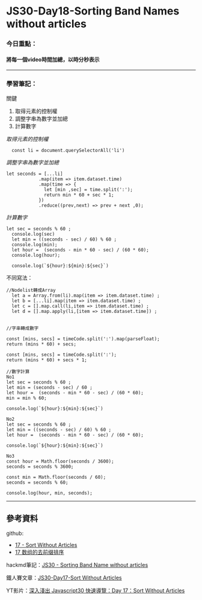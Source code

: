 ﻿# JS30-Day18-Sorting Band Names without articles


### 今日重點：
#### 將每一個video時間加總，以時分秒表示

--- 

### 學習筆記：

關鍵
1. 取得元素的控制權
2. 調整字串為數字並加總
3. 計算數字

*取得元素的控制權*
``` 
  const li = document.querySelectorAll('li')

```

*調整字串為數字並加總*
```
let seconds = [...li]
            .map(item => item.dataset.time)
            .map(time => {
              let [min ,sec] = time.split(':');
              return min * 60 + sec * 1;
            })
            .reduce((prev,next) => prev + next ,0);

```

*計算數字*
```
let sec = seconds % 60 ;
  console.log(sec)
  let min = ((seconds - sec) / 60) % 60 ;
  console.log(min);
  let hour =  (seconds - min * 60 - sec) / (60 * 60);
  console.log(hour);

  console.log(`${hour}:${min}:${sec}`)
```
不同寫法：

```
//Nodelist轉成Array
  let a = Array.from(li).map(item => item.dataset.time) ;
  let b = [...li].map(item => item.dataset.time) ;
  let c = [].map.call(li,item => item.dataset.time) ;
  let d = [].map.apply(li,[item => item.dataset.time]) ;


//字串轉成數字

const [mins, secs] = timeCode.split(':').map(parseFloat);
return (mins * 60) + secs;

const [mins, secs] = timeCode.split(':');
return (mins * 60) + secs * 1;

//數字計算
No1
let sec = seconds % 60 ;
let min = (seconds - sec) / 60 ;
let hour =  (seconds - min * 60 - sec) / (60 * 60);
min = min % 60;

console.log(`${hour}:${min}:${sec}`)

No2
let sec = seconds % 60 ;
let min = ((seconds - sec) / 60) % 60 ;
let hour =  (seconds - min * 60 - sec) / (60 * 60);

console.log(`${hour}:${min}:${sec}`)

No3
const hour = Math.floor(seconds / 3600);
seconds = seconds % 3600;

const min = Math.floor(seconds / 60);
seconds = seconds % 60;

console.log(hour, min, seconds);

```

--- 

## 參考資料
github:
- [17 - Sort Without Articles](https://github.com/guahsu/JavaScript30/tree/master/17_Sort-Without-Articles)
- [17 数组的去前缀排序](https://github.com/soyaine/JavaScript30/tree/master/17%20-%20Sort%20Without%20Articles)

hackmd筆記：[JS30 - Sorting Band Name without articles](https://hackmd.io/@dadidi910/ryIh0LLC_)

鐵人賽文章：[JS30-Day17-Sort Without Articles](https://ithelp.ithome.com.tw/articles/10195945)

YT影片：[深入淺出 Javascript30 快速導覽：Day 17：Sort Without Articles](https://www.youtube.com/watch?v=_fG7bQTSQ6M&list=PLEfh-m_KG4dYbxVoYDyT_fmXZHnuKg2Fq&index=17)



